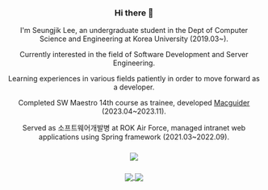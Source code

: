 <div align=center>

### Hi there 👋

I'm Seungjik Lee, an undergraduate student in the Dept of Computer Science and Engineering at Korea University (2019.03~).

Currently interested in the field of Software Development and Server Engineering.
  
Learning experiences in various fields patiently in order to move forward as a developer.

Completed SW Maestro 14th course as trainee, developed [Macguider](https://github.com/cofinder-team) (2023.04~2023.11).

Served as 소프트웨어개발병 at ROK Air Force, managed intranet web applications using Spring framework (2021.03~2022.09).

###

<a href="https://github.com/anuraghazra/convoychat">
  <img align="center" src="https://github-readme-stats-lsjbh45.vercel.app/api/top-langs/?username=lsjbh45&layout=compact&langs_count=10&role=OWNER,COLLABORATOR" />
</a>

###

<a href="mailto:lsjbh45@gmail.com">
  <img align="center" src="https://img.shields.io/badge/Email-EA4335.svg?style=for-the-badge&logo=gmail&logoColor=white&link=mailto:lsjbh45@gmail.com" />
</a>
<a href="https://velog.io/@lsjbh45">
  <img align="center" src="https://img.shields.io/badge/Blog-20C997.svg?style=for-the-badge&logo=velog&logoColor=white&link=https://velog.io/@lsjbh45" />
</a>

</div>
